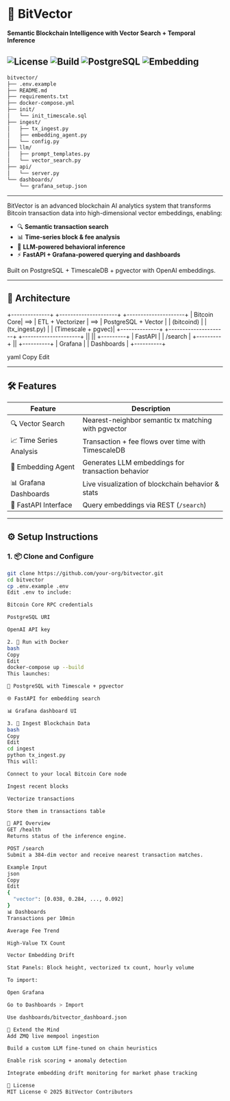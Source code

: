 # 🧠 BitVector
**Semantic Blockchain Intelligence with Vector Search + Temporal Inference**

![License](https://img.shields.io/badge/license-MIT-blue.svg)
![Build](https://img.shields.io/badge/build-stable-green)
![PostgreSQL](https://img.shields.io/badge/PostgreSQL-Timescale-blue)
![Embedding](https://img.shields.io/badge/LLM-OpenAI-ff69b4)
---

```txt
bitvector/
├── .env.example
├── README.md
├── requirements.txt
├── docker-compose.yml
├── init/
│   └── init_timescale.sql
├── ingest/
│   ├── tx_ingest.py
│   ├── embedding_agent.py
│   └── config.py
├── llm/
│   ├── prompt_templates.py
│   └── vector_search.py
├── api/
│   └── server.py
└── dashboards/
    └── grafana_setup.json
```



---

BitVector is an advanced blockchain AI analytics system that transforms Bitcoin transaction data into high-dimensional vector embeddings, enabling:

- 🔍 **Semantic transaction search**
- 📊 **Time-series block & fee analysis**
- 🤖 **LLM-powered behavioral inference**
- ⚡ **FastAPI + Grafana-powered querying and dashboards**

Built on PostgreSQL + TimescaleDB + pgvector with OpenAI embeddings.

---

## 📐 Architecture

+--------------+ +---------------------+ +---------------------+
| Bitcoin Core| ==> | ETL + Vectorizer | ==> | PostgreSQL + Vector |
| (bitcoind) | | (tx_ingest.py) | | (Timescale + pgvec)|
+--------------+ +---------------------+ +---------------------+
||
||
+---------+
| FastAPI |
| /search |
+---------+
||
+----------+
| Grafana |
| Dashboards |
+----------+

yaml
Copy
Edit

---

## 🛠️ Features

| Feature                          | Description                                              |
|----------------------------------|----------------------------------------------------------|
| 🔍 Vector Search                 | Nearest-neighbor semantic tx matching with pgvector      |
| 📈 Time Series Analysis          | Transaction + fee flows over time with TimescaleDB       |
| 🤖 Embedding Agent               | Generates LLM embeddings for transaction behavior        |
| 📊 Grafana Dashboards            | Live visualization of blockchain behavior & stats        |
| 🧪 FastAPI Interface             | Query embeddings via REST (`/search`)                    |

---

## ⚙️ Setup Instructions

### 1. 📦 Clone and Configure

```bash
git clone https://github.com/your-org/bitvector.git
cd bitvector
cp .env.example .env
Edit .env to include:

Bitcoin Core RPC credentials

PostgreSQL URI

OpenAI API key

2. 🐳 Run with Docker
bash
Copy
Edit
docker-compose up --build
This launches:

🐘 PostgreSQL with Timescale + pgvector

🌐 FastAPI for embedding search

📊 Grafana dashboard UI

3. 🧬 Ingest Blockchain Data
bash
Copy
Edit
cd ingest
python tx_ingest.py
This will:

Connect to your local Bitcoin Core node

Ingest recent blocks

Vectorize transactions

Store them in transactions table

📡 API Overview
GET /health
Returns status of the inference engine.

POST /search
Submit a 384-dim vector and receive nearest transaction matches.

Example Input
json
Copy
Edit
{
  "vector": [0.038, 0.284, ..., 0.092]
}
📊 Dashboards
Transactions per 10min

Average Fee Trend

High-Value TX Count

Vector Embedding Drift

Stat Panels: Block height, vectorized tx count, hourly volume

To import:

Open Grafana

Go to Dashboards > Import

Use dashboards/bitvector_dashboard.json

🧠 Extend the Mind
Add ZMQ live mempool ingestion

Build a custom LLM fine-tuned on chain heuristics

Enable risk scoring + anomaly detection

Integrate embedding drift monitoring for market phase tracking

📜 License
MIT License © 2025 BitVector Contributors
